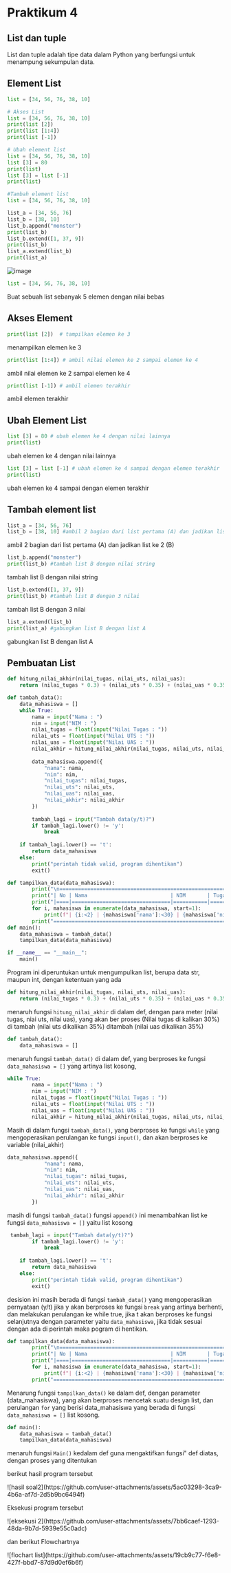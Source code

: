 # Praktikum 4
## List dan tuple
List dan tuple adalah tipe data dalam Python yang berfungsi untuk menampung sekumpulan data.

## Element List
```Python
list = [34, 56, 76, 38, 10] 

# Akses List
list = [34, 56, 76, 38, 10] 
print(list [2]) 
print(list [1:4]) 
print(list [-1])

# Ubah element list
list = [34, 56, 76, 38, 10]
list [3] = 80 
print(list)
list [3] = list [-1] 
print(list)

#Tambah element list
list = [34, 56, 76, 38, 10]

list_a = [34, 56, 76]
list_b = [38, 10]
list_b.append("monster")
print(list_b)
list_b.extend([1, 37, 9])
print(list_b)
list_a.extend(list_b)
print(list_a)
````
![image](https://github.com/user-attachments/assets/0fcf6e8e-07a7-4597-86df-ab78546eaf9a)

```Python
list = [34, 56, 76, 38, 10] 
````

Buat sebuah list sebanyak 5 elemen dengan nilai bebas

## Akses Element

```Python
print(list [2])  # tampilkan elemen ke 3
````

menampilkan elemen ke 3

```Python
print(list [1:4]) # ambil nilai elemen ke 2 sampai elemen ke 4
````

ambil nilai elemen ke 2 sampai elemen ke 4

```Python
print(list [-1]) # ambil elemen terakhir
````

 ambil elemen terakhir

## Ubah Element List

```Python
list [3] = 80 # ubah elemen ke 4 dengan nilai lainnya
print(list)
````

ubah elemen ke 4 dengan nilai lainnya

```Python
list [3] = list [-1] # ubah elemen ke 4 sampai dengan elemen terakhir
print(list)
````

ubah elemen ke 4 sampai dengan elemen terakhir

## Tambah element list

```Python
list_a = [34, 56, 76]
list_b = [38, 10] #ambil 2 bagian dari list pertama (A) dan jadikan list ke 2 (B)
````

ambil 2 bagian dari list pertama (A) dan jadikan list ke 2 (B)

```Python
list_b.append("monster")
print(list_b) #tambah list B dengan nilai string
````

tambah list B dengan nilai string

```Python
list_b.extend([1, 37, 9])
print(list_b) #tambah list B dengan 3 nilai
````

tambah list B dengan 3 nilai

```Python
list_a.extend(list_b)
print(list_a) #gabungkan list B dengan list A
````
gabungkan list B dengan list A

## Pembuatan List
```Python
def hitung_nilai_akhir(nilai_tugas, nilai_uts, nilai_uas):
    return (nilai_tugas * 0.3) + (nilai_uts * 0.35) + (nilai_uas * 0.35)

def tambah_data():
    data_mahasiswa = []
    while True:
        nama = input("Nama : ")
        nim = input("NIM : ")
        nilai_tugas = float(input("Nilai Tugas : "))
        nilai_uts = float(input("Nilai UTS : "))
        nilai_uas = float(input("Nilai UAS : "))
        nilai_akhir = hitung_nilai_akhir(nilai_tugas, nilai_uts, nilai_uas)
        
        data_mahasiswa.append({
            "nama": nama,
            "nim": nim,
            "nilai_tugas": nilai_tugas,
            "nilai_uts": nilai_uts,
            "nilai_uas": nilai_uas,
            "nilai_akhir": nilai_akhir
        })
        
        tambah_lagi = input("Tambah data(y/t)?")
        if tambah_lagi.lower() != 'y':
            break
        
    if tambah_lagi.lower() == 't':
        return data_mahasiswa
    else:
        print("perintah tidak valid, program dihentikan")
        exit()

def tampilkan_data(data_mahasiswa):
        print("\n==================================================================================")
        print("| No | Nama                           | NIM       | Tugas | UTS   | UAS   | Akhir |")
        print("|====|================================|===========|=======|=======|=======|=======|")
        for i, mahasiswa in enumerate(data_mahasiswa, start=1):
            print(f"| {i:<2} | {mahasiswa['nama']:<30} | {mahasiswa['nim']:<9} | {mahasiswa['nilai_tugas']:<5} | {mahasiswa['nilai_uts']:<5} | {mahasiswa['nilai_uas']:<5} | {mahasiswa['nilai_akhir']:<5.2f} |")
        print("==================================================================================")
def main():
    data_mahasiswa = tambah_data()
    tampilkan_data(data_mahasiswa)

if __name__ == "__main__":
    main()
````
Program ini diperuntukan untuk mengumpulkan list, berupa data str, maupun int, dengan ketentuan yang ada

```Python
def hitung_nilai_akhir(nilai_tugas, nilai_uts, nilai_uas):
    return (nilai_tugas * 0.3) + (nilai_uts * 0.35) + (nilai_uas * 0.35)
````

menaruh fungsi `hitung_nilai_akhir` di dalam def, dengan para meter (nilai tugas, niai uts, nilai uas), yang akan ber proses (Nilai tugas di kalikan 30%) di tambah (nilai uts dikalikan 35%) ditambah (nilai uas dikalikan 35%)

```Python
def tambah_data():
    data_mahasiswa = []
````

menaruh fungsi `tambah_data()` di dalam def, yang berproses ke fungsi `data_mahasiswa = []` yang artinya list kosong,

```Python
while True:
        nama = input("Nama : ")
        nim = input("NIM : ")
        nilai_tugas = float(input("Nilai Tugas : "))
        nilai_uts = float(input("Nilai UTS : "))
        nilai_uas = float(input("Nilai UAS : "))
        nilai_akhir = hitung_nilai_akhir(nilai_tugas, nilai_uts, nilai_uas)
````

Masih di dalam fungsi `tambah_data()`, yang berproses ke fungsi `while` yang mengoperasikan perulangan ke fungsi `input()`, dan akan berproses ke variable (nilai_akhir)

```Python
data_mahasiswa.append({
            "nama": nama,
            "nim": nim,
            "nilai_tugas": nilai_tugas,
            "nilai_uts": nilai_uts,
            "nilai_uas": nilai_uas,
            "nilai_akhir": nilai_akhir
        })
````
masih di fungsi `tambah_data()` fungsi `append()` ini menambahkan list ke fungsi `data_mahasiswa = []` yaitu list kosong

```Python
 tambah_lagi = input("Tambah data(y/t)?")
        if tambah_lagi.lower() != 'y':
            break
        
    if tambah_lagi.lower() == 't':
        return data_mahasiswa
    else:
        print("perintah tidak valid, program dihentikan")
        exit()
````
desision ini masih berada di fungsi `tambah_data()` yang mengoperasikan pernyataan (y/t) jika y akan berproses ke fungsi `break` yang artinya berhenti, dan melakukan perulangan ke while true, jika t akan berproses ke fungsi selanjutnya dengan parameter yaitu `data_mahasiswa`, jika tidak sesuai dengan ada di perintah maka pogram di hentikan.

```Python
def tampilkan_data(data_mahasiswa):
        print("\n==================================================================================")
        print("| No | Nama                           | NIM       | Tugas | UTS   | UAS   | Akhir |")
        print("|====|================================|===========|=======|=======|=======|=======|")
        for i, mahasiswa in enumerate(data_mahasiswa, start=1):
            print(f"| {i:<2} | {mahasiswa['nama']:<30} | {mahasiswa['nim']:<9} | {mahasiswa['nilai_tugas']:<5} | {mahasiswa['nilai_uts']:<5} | {mahasiswa['nilai_uas']:<5} | {mahasiswa['nilai_akhir']:<5.2f} |")
        print("==================================================================================")
````

Menarung fungsi `tampilkan_data()` ke dalam def, dengan parameter (data_mahasiswa), yang akan berproses mencetak suatu design list, dan perulangan `for` yang berisi data_mahasiswa yang berada di fungsi `data_mahasiswa = []` list kosong.

```Python
def main():
    data_mahasiswa = tambah_data()
    tampilkan_data(data_mahasiswa)
````
menaruh fungsi `Main()` kedalam def guna mengaktifkan fungsi" def diatas, dengan proses yang ditentukan

<p>berikut hasil program tersebut</p>
![hasil soal2](https://github.com/user-attachments/assets/5ac03298-3ca9-4b6a-af7d-2d5b9bc6494f)

<p>Eksekusi program tersebut</p>
![eksekusi 2](https://github.com/user-attachments/assets/7bb6caef-1293-48da-9b7d-5939e55c0adc)

<p>dan berikut Flowchartnya</p>
![flochart list](https://github.com/user-attachments/assets/19cb9c77-f6e8-427f-bbd7-87d9d0ef6b6f)










